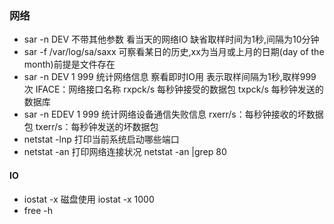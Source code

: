 ### 网络
- sar -n DEV
不带其他参数 看当天的网络IO 缺省取样时间为1秒,间隔为10分钟
- sar -f /var/log/sa/saxx
可察看某日的历史,xx为当月或上月的日期(day of the month)前提是文件存在
- sar -n DEV 1 999 统计网络信息
察看即时IO用 表示取样间隔为1秒,取样999次
IFACE：网络接口名称
rxpck/s 每秒钟接受的数据包
txpck/s 每秒钟发送的数据库
- sar -n EDEV  1 999 统计网络设备通信失败信息
rxerr/s：每秒钟接收的坏数据包
txerr/s：每秒钟发送的坏数据包
- netstat -lnp
打印当前系统启动哪些端口
- netstat -an
打印网络连接状况
netstat -an |grep 80

#### IO
- iostat -x 磁盘使用
iostat -x 1000
- free -h 




